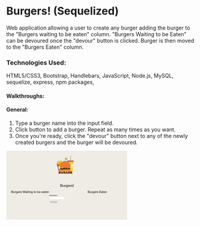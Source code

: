 # Burgers! (Sequelized)

Web application allowing a user to create any burger adding the burger to the "Burgers waiting to be eaten" column. "Burgers Waiting to be Eaten" can be devoured once the "devour" button is clicked. Burger is then moved to the "Burgers Eaten" column.

### Technologies Used:
HTML5/CSS3, Bootstrap, Handlebars, JavaScript, Node.js, MySQL, sequelize, express, npm packages,

#### Walkthroughs:
#### General:
1. Type a burger name into the input field.
2. Click button to add a burger. Repeat as many times as you want.
3. Once you're ready, click the "devour" button next to any of the newly created burgers and the burger will be devoured.

![Burgers! walkthrough](./readme-material/walkthrough.gif)
